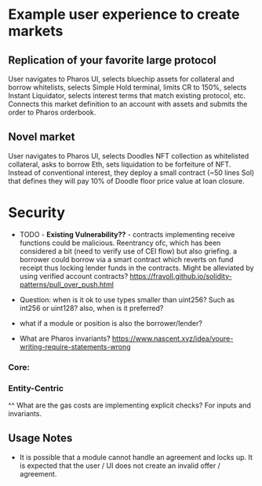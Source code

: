 # Example user experience to create markets

## Replication of your favorite large protocol
User navigates to Pharos UI, selects bluechip assets for collateral and borrow whitelists, selects Simple Hold terminal, limits CR to 150%, selects Instant Liquidator, selects interest terms that match existing protocol, etc. Connects this market definition to an account with assets and submits the order to Pharos orderbook.

## Novel market
User navigates to Pharos UI, selects Doodles NFT collection as whitelisted collateral, asks to borrow Eth, sets liquidation to be forfeiture of NFT. Instead of conventional interest, they deploy a small contract (~50 lines Sol) that defines they will pay 10% of Doodle floor price value at loan closure.

# Security 

- TODO - **Existing Vulnerability??** - contracts implementing receive functions could be malicious. Reentrancy ofc, which
has been considered a bit (need to verify use of CEI flow) but also griefing. a borrower could borrow via a smart 
contract which reverts on fund receipt thus locking lender funds in the contracts. Might be alleviated by using verified
account contracts?
https://fravoll.github.io/solidity-patterns/pull_over_push.html

- Question: when is it ok to use types smaller than uint256? Such as int256 or uint128? also, when is it preferred?

- what if a module or position is also the borrower/lender?

- What are Pharos invariants?
https://www.nascent.xyz/idea/youre-writing-require-statements-wrong
### Core: 

### Entity-Centric

^^ What are the gas costs are implementing explicit checks? For inputs and invariants. 


## Usage Notes
- It is possible that a module cannot handle an agreement and locks up. It is expected that the user / UI does
not create an invalid offer / agreement.